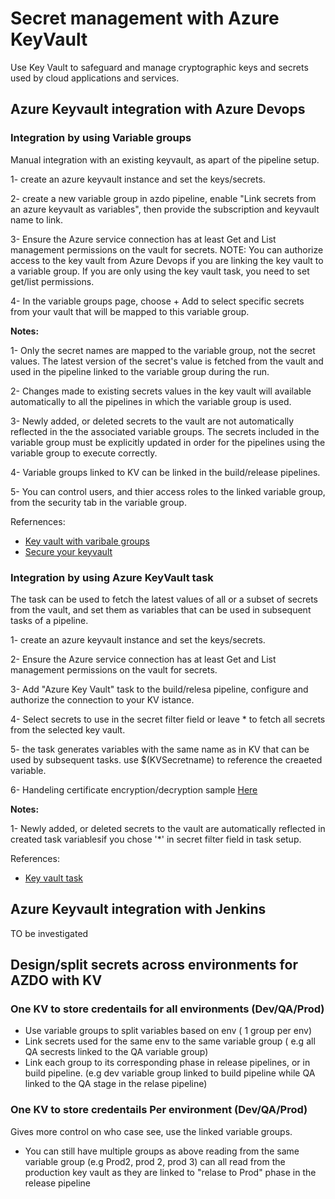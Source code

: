 # Secret management with Azure KeyVault

Use Key Vault to safeguard and manage cryptographic keys and secrets used by cloud applications and services.

## Azure Keyvault integration with Azure Devops

### Integration by using Variable groups

Manual integration with an existing keyvault, as apart of the pipeline setup.

1- create an azure keyvault instance and set the keys/secrets.

2- create a new variable group in azdo pipeline, enable "Link secrets from an azure keyvault as variables", then provide the subscription and keyvault name to link.

3- Ensure the Azure service connection has at least Get and List management permissions on the vault for secrets.  NOTE: You can authorize access to the key vault from Azure Devops if you are linking the key vault to a variable group.  If you are only using the key vault task, you need to set get/list permissions.

4- In the variable groups page, choose + Add to select specific secrets from your vault that will be mapped to this variable group.

**Notes:**

1- Only the secret names are mapped to the variable group, not the secret values. The latest version of the secret's value is fetched from the vault and used in the pipeline linked to the variable group during the run.

2- Changes made to existing secrets values in the key vault will available automatically to all the pipelines in which the variable group is used.

3- Newly added, or deleted secrets to the vault are not automatically reflected in the the associated variable groups. The secrets included in the variable group must be explicitly updated in order for the pipelines using the variable group to execute correctly.

4- Variable groups linked to KV can be linked in the build/release pipelines.

5- You can control users, and thier access roles to the linked variable group, from the security tab in the variable group.

Refernences:

- [Key vault with varibale groups](https://docs.microsoft.com/en-us/azure/devops/pipelines/library/variable-groups?view=azure-devops&tabs=yaml)
- [Secure your keyvault](https://docs.microsoft.com/en-us/azure/key-vault/key-vault-secure-your-key-vault)

### Integration by using Azure KeyVault task

The task can be used to fetch the latest values of all or a subset of secrets from the vault, and set them as variables that can be used in subsequent tasks of a pipeline.

1- create an azure keyvault instance and set the keys/secrets.

2- Ensure the Azure service connection has at least Get and List management permissions on the vault for secrets.

3- Add "Azure Key Vault" task to the build/relesa pipeline, configure and authorize the connection to your KV istance.

4- Select secrets to use in the secret filter field or leave * to fetch all secrets from the selected key vault.

5- the task generates variables with the same name as in KV that can be used by subsequent tasks. use $(KVSecretname) to reference the creaeted variable.

6- Handeling certificate encryption/decryption sample [Here](https://docs.microsoft.com/en-us/azure/devops/pipelines/tasks/deploy/azure-key-vault?view=azure-devops)

**Notes:**

1- Newly added, or deleted secrets to the vault are automatically reflected in created task variablesif you chose '*' in secret filter field in task setup.

References:

- [Key vault task](https://docs.microsoft.com/en-us/azure/devops/pipelines/tasks/deploy/azure-key-vault?view=azure-devops)

## Azure Keyvault integration with Jenkins

TO be investigated

## Design/split secrets across environments for AZDO with KV

### One KV to store credentails for all environments (Dev/QA/Prod)

- Use variable groups to split variables based on env ( 1 group per env)
- Link secrets used for the same env to the same variable group ( e.g all QA secrests linked to the QA variable group)
- Link each group to its corresponding phase in release pipelines, or in build pipeline. (e.g dev variable group linked to build pipeline while QA linked to the QA stage in the relase pipeline)

### One KV to store credentails Per environment (Dev/QA/Prod)

Gives more control on who case see, use the linked variable groups.

- You can still have multiple groups as above reading from the same variable group (e.g Prod2, prod 2, prod 3) can all read from the production key vault as they are linked to "relase to Prod" phase in the release pipeline
